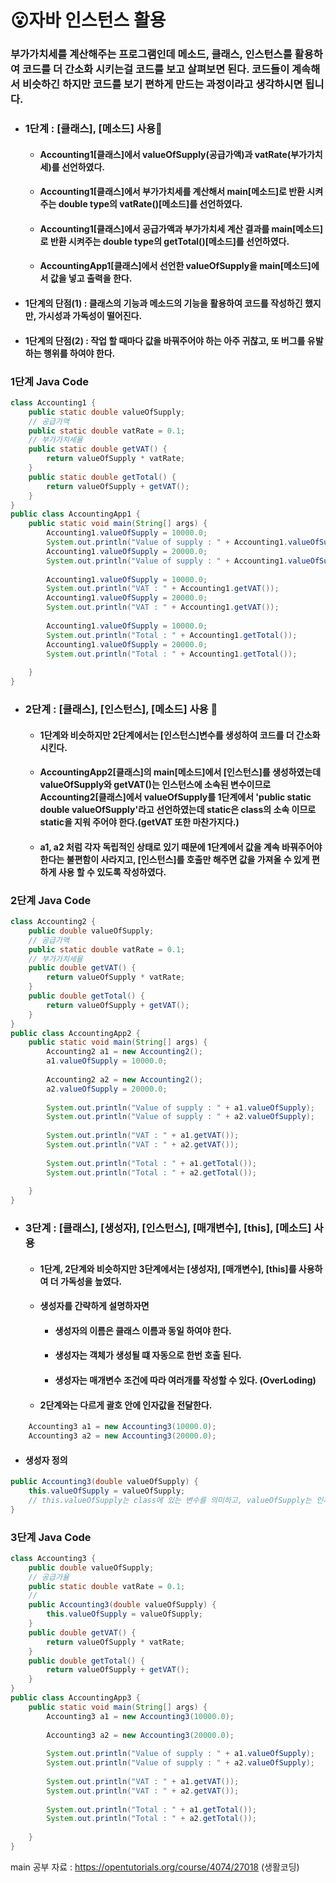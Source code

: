 # 😮자바 인스턴스 활용

### 부가가치세를 계산해주는 프로그램인데 메소드, 클래스, 인스턴스를 활용하여 코드를 더 간소화 시키는걸 코드를 보고 살펴보면 된다. 코드들이 계속해서 비슷하긴 하지만 코드를 보기 편하게 만드는 과정이라고 생각하시면 됩니다.
* ### 1단계 : [클래스], [메소드] 사용🍎
   * #### Accounting1[클래스]에서 valueOfSupply(공급가액)과  vatRate(부가가치세)를 선언하였다.
   * #### Accounting1[클래스]에서 부가가치세를 계산해서 main[메소드]로 반환 시켜주는 double type의 vatRate()[메소드]를 선언하였다.
   * #### Accounting1[클래스]에서 공급가액과 부가가치세 계산 결과를 main[메소드]로 반환 시켜주는 double type의 getTotal()[메소드]를 선언하였다.
   * #### AccountingApp1[클래스]에서 선언한 valueOfSupply을 main[메소드]에서 값을 넣고 출력을 한다. 
* #### 1단계의 단점(1) : 클래스의 기능과 메소드의 기능을 활용하여 코드를 작성하긴 했지만, 가시성과 가독성이 떨어진다.
* #### 1단계의 단점(2) : 작업 할 때마다 값을 바꿔주어야 하는 아주 귀찮고, 또 버그를 유발하는 행위를 하여야 한다. 
   	
### 1단계 Java Code
```java
class Accounting1 {
	public static double valueOfSupply;
	// 공급가액
	public static double vatRate = 0.1;
	// 부가가치세율
	public static double getVAT() {
		return valueOfSupply * vatRate;
	}
	public static double getTotal() {
		return valueOfSupply + getVAT();
	}
}
public class AccountingApp1 {
	public static void main(String[] args) {
		Accounting1.valueOfSupply = 10000.0;
		System.out.println("Value of supply : " + Accounting1.valueOfSupply);
		Accounting1.valueOfSupply = 20000.0;
		System.out.println("Value of supply : " + Accounting1.valueOfSupply);
		
		Accounting1.valueOfSupply = 10000.0;
		System.out.println("VAT : " + Accounting1.getVAT());
		Accounting1.valueOfSupply = 20000.0;
		System.out.println("VAT : " + Accounting1.getVAT());
		
		Accounting1.valueOfSupply = 10000.0;
		System.out.println("Total : " + Accounting1.getTotal());
		Accounting1.valueOfSupply = 20000.0;
		System.out.println("Total : " + Accounting1.getTotal());
		
	}
}
```
* ### 2단계 : [클래스], [인스턴스], [메소드] 사용 🍓
   * #### 1단계와 비슷하지만 2단계에서는 [인스턴스]변수를 생성하여 코드를 더 간소화 시킨다. 
   * #### AccountingApp2[클래스]의 main[메소드]에서 [인스턴스]를 생성하였는데 valueOfSupply와 getVAT()는 인스턴스에 소속된 변수이므로 Accounting2[클래스]에서 valueOfSupply를 1단계에서 'public static double valueOfSupply'라고 선언하였는데 static은 class의 소속 이므로 static을 지워 주어야 한다.(getVAT 또한 마찬가지다.)
   * #### a1, a2 처럼 각자 독립적인 상태로 있기 때문에 1단계에서 값을 계속 바꿔주어야 한다는 불편함이 사라지고, [인스턴스]를 호출만 해주면 값을 가져올 수 있게 편하게 사용 할 수 있도록 작성하였다.

### 2단계 Java Code
```java
class Accounting2 {
	public double valueOfSupply;
	// 공급가액
	public static double vatRate = 0.1;
	// 부가가치세율
	public double getVAT() {
		return valueOfSupply * vatRate;
	}
	public double getTotal() {
		return valueOfSupply + getVAT();
	}
}
public class AccountingApp2 {
	public static void main(String[] args) {
		Accounting2 a1 = new Accounting2();
		a1.valueOfSupply = 10000.0;
		
		Accounting2 a2 = new Accounting2();
		a2.valueOfSupply = 20000.0;
		
		System.out.println("Value of supply : " + a1.valueOfSupply);
		System.out.println("Value of supply : " + a2.valueOfSupply);
		
		System.out.println("VAT : " + a1.getVAT());
		System.out.println("VAT : " + a2.getVAT());
		
		System.out.println("Total : " + a1.getTotal());
		System.out.println("Total : " + a2.getTotal());
		
	}
}
```
* ### 3단계 : [클래스], [생성자], [인스턴스], [매개변수], [this], [메소드] 사용
   * #### 1단계, 2단계와 비슷하지만 3단계에서는 [생성자], [매개변수], [this]를 사용하여 더 가독성을 높였다.
   * #### 생성자를 간략하게 설명하자면
     - #### 생성자의 이름은 클래스 이름과 동일 하여야 한다.
     - #### 생성자는 객체가 생성될 떄 자동으로 한번 호출 된다.
     - #### 생성자는 매개변수 조건에 따라 여러개를 작성할 수 있다. (OverLoding)
   * #### 2단계와는 다르게 괄호 안에 인자값을 전달한다.
```java
	Accounting3 a1 = new Accounting3(10000.0); 
	Accounting3 a2 = new Accounting3(20000.0);
```
   * #### 생성자 정의
```java
public Accounting3(double valueOfSupply) {
    this.valueOfSupply = valueOfSupply; 
    // this.valueOfSupply는 class에 있는 변수를 의미하고, valueOfSupply는 인자값이다.
}
```
### 3단계 Java Code
```java
class Accounting3 {
	public double valueOfSupply;
	// 공급가율
	public static double vatRate = 0.1;
	//
	public Accounting3(double valueOfSupply) {
		this.valueOfSupply = valueOfSupply;
	}
	public double getVAT() {
		return valueOfSupply * vatRate;
	}
	public double getTotal() {
		return valueOfSupply + getVAT();
	}
}
public class AccountingApp3 {
	public static void main(String[] args) {
		Accounting3 a1 = new Accounting3(10000.0);
		
		Accounting3 a2 = new Accounting3(20000.0);
		
		System.out.println("Value of supply : " + a1.valueOfSupply);
		System.out.println("Value of supply : " + a2.valueOfSupply);
		
		System.out.println("VAT : " + a1.getVAT());
		System.out.println("VAT : " + a2.getVAT());
		
		System.out.println("Total : " + a1.getTotal());
		System.out.println("Total : " + a2.getTotal());
		
	}
}
```

main 공부 자료 : https://opentutorials.org/course/4074/27018 (생활코딩)
